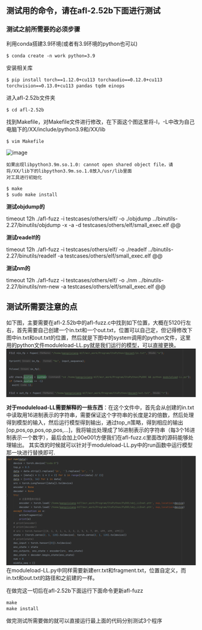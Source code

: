 ## 测试用的命令，请在afl-2.52b下面进行测试
### 测试之前所需要的必须步骤

利用conda搭建3.9环境(或者有3.9环境的python也可以)
```
$ conda create -n work python=3.9
```
安装相关库
```
$ pip install torch==1.12.0+cu113 torchaudio==0.12.0+cu113 torchvision==0.13.0+cu113 pandas tqdm einops
```
进入afl-2.52b文件夹
```
$ cd afl-2.52b
```
找到Makefile，对Makefile文件进行修改，在下面这个图这里将-I，-L中改为自己电脑下的/XX/include/python3.9和/XX/lib
```
$ vim Makefile
```

![image](https://github.com/CSJianYang/Multilingual-Multimodal-NLP/assets/77664227/a05ec713-fa71-4938-9e68-5c997a8cb365)
```
如果出现libpython3.9m.so.1.0: cannot open shared object file，请将/XX/lib下的libpython3.9m.so.1.0放入/usr/lib里面
对工具进行初始化
```
```
$ make 
$ sudo make install
```
**测试objdump的**

timeout 12h ./afl-fuzz -i testcases/others/elf/ -o ./objdump ../binutils-2.27/binutils/objdump -x -a -d testcases/others/elf/small_exec.elf @@

**测试readelf的**

timeout 12h ./afl-fuzz -i testcases/others/elf/ -o ./readelf ../binutils-2.27/binutils/readelf -a testcases/others/elf/small_exec.elf @@

**测试nm的**

timeout 12h ./afl-fuzz -i testcases/others/elf/ -o ./nm ../binutils-2.27/binutils/nm-new -a testcases/others/elf/small_exec.elf @@

## 测试所需要注意的点
如下图，主要需要在afl-2.52b中的afl-fuzz.c中找到如下位置，大概在5120行左右，首先需要自己创建一个in.txt和一个out.txt，位置可以自己定，但记得修改下图中in.txt和out.txt的位置，然后就是下图中的system调用的python文件，这里用的python文件moduleload-LL.py就是我们运行的模型，可以直接更换。
![图片](./readme的图片.png)

**对于moduleload-LL需要解释的一些东西**：在这个文件中，首先会从创建的in.txt中读取用16进制表示的字符串，需要保证这个字符串的长度是2的倍数，然后处理得到模型的输入，然后运行模型得到输出，通过top_n策略，得到相应的输出\[op,pos,op,pos,op,pos,...\]，我将输出处理成了16进制表示的字符串（每3个16进制表示一个数字），最后会加上00e001方便我们在afl-fuzz.c里面改的源码能够处理输出。
其实改的时候就可以针对于moduleload-LL.py中的run函数中运行模型那一块进行替换即可.
![图片](./readme的图片2.png)
在moduleload-LL.py中同样需要新建err.txt和fragment.txt，位置自定义，而in.txt和out.txt的路径和之前建的一样。

在做完这一切后在afl-2.52b下面运行下面命令更新afl-fuzz


~~~
make
make install
~~~

做完测试所需要做的就可以直接运行最上面的代码分别测试3个程序
